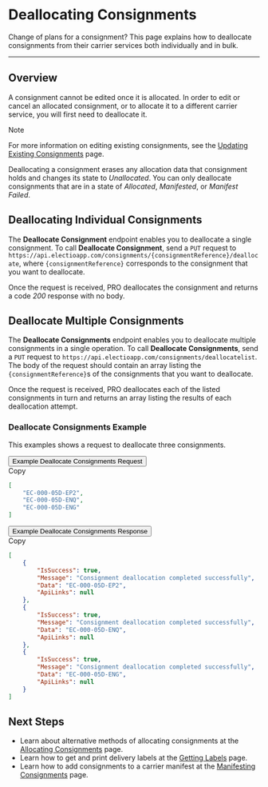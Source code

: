 # Deallocating Consignments

Change of plans for a consignment? This page explains how to deallocate consignments from their carrier services both individually and in bulk.

---

## Overview

A consignment cannot be edited once it is allocated. In order to edit or cancel an allocated consignment, or to allocate it to a different carrier service, you will first need to deallocate it.

> [!NOTE]
>
> For more information on editing existing consignments, see the <a href="/pro/api/help/updating_existing_consignments.html"> Updating Existing Consignments</a> page.

Deallocating a consignment erases any allocation data that consignment holds and changes its state to _Unallocated_. You can only deallocate consignments that are in a state of _Allocated_, _Manifested_, or _Manifest Failed_.

## Deallocating Individual Consignments

The **Deallocate Consignment** endpoint enables you to deallocate a single consignment. To call **Deallocate Consignment**, send a `PUT` request to `https://api.electioapp.com/consignments/{consignmentReference}/deallocate`, where `{consignmentReference}` corresponds to the consignment that you want to deallocate. 

Once the request is received, PRO deallocates the consignment and returns a code _200_ response with no body. 

## Deallocate Multiple Consignments

The **Deallocate Consignments** endpoint enables you to deallocate multiple consignments in a single operation. To call **Deallocate Consignments**, send a `PUT` request to `https://api.electioapp.com/consignments/deallocatelist`. The body of the request should contain an array listing the `{consignmentReference}`s of the consignments that you want to deallocate.

Once the request is received, PRO deallocates each of the listed consignments in turn and returns an array listing the results of each deallocation attempt.  

### Deallocate Consignments Example

This examples shows a request to deallocate three consignments.

<div class="tab">
    <button class="staticTabButton">Example Deallocate Consignments Request</button>
    <div class="copybutton" onclick="CopyToClipboard(this, 'deallocateConsignmentsRequest')"><span class='glyphicon glyphicon-copy'></span><span class='copy'>Copy</span></div>
</div>

<div id="deallocateConsignmentsRequest" class="staticTabContent" onclick="CopyToClipboard(this, 'deallocateConsignmentsRequest')">

```json
[
    "EC-000-05D-EP2",
    "EC-000-05D-ENQ",
    "EC-000-05D-ENG"
]  
```

</div> 

<div class="tab">
    <button class="staticTabButton">Example Deallocate Consignments Response</button>
    <div class="copybutton" onclick="CopyToClipboard(this, 'deallocateConsignmentsResponse')"><span class='glyphicon glyphicon-copy'></span><span class='copy'>Copy</span></div>
</div>

<div id="deallocateConsignmentsResponse" class="staticTabContent" onclick="CopyToClipboard(this, 'deallocateConsignmentsResponse')">

```json
[
    {
        "IsSuccess": true,
        "Message": "Consignment deallocation completed successfully",
        "Data": "EC-000-05D-EP2",
        "ApiLinks": null
    },
    {
        "IsSuccess": true,
        "Message": "Consignment deallocation completed successfully",
        "Data": "EC-000-05D-ENQ",
        "ApiLinks": null
    },
    {
        "IsSuccess": true,
        "Message": "Consignment deallocation completed successfully",
        "Data": "EC-000-05D-ENG",
        "ApiLinks": null
    }
]
```

</div> 

## Next Steps

* Learn about alternative methods of allocating consignments at the [Allocating Consignments](/pro/api/help/allocating_consignments.html) page.
* Learn how to get and print delivery labels at the [Getting Labels](/pro/api/help/getting_labels.html) page.
* Learn how to add consignments to a carrier manifest at the [Manifesting Consignments](/pro/api/help/manifesting_consignments.html) page.

<script src="../../scripts/requesttabs.js"></script>
<script src="../../scripts/responsetabs.js"></script>
<script src="../../scripts/copy.js"></script>